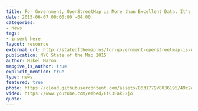 ```yaml
---
title: For Government, OpenStreetMap is More than Excellent Data. It's a Transformation.
date: 2015-06-07 00:00:00 -04:00
categories:
- news
tags:
- insert here
layout: resource
external_url: http://stateofthemap.us/for-government-openstreetmap-is-more-than-excellent-data-its-a-transformation/
publication: NYC State of the Map 2015
author: Mikel Maron
mapgive_is_author: true
explicit_mention: true
type: news
featured: true
photo: https://cloud.githubusercontent.com/assets/8631779/8036195/49c2d326-0dc4-11e5-8f25-513bae468ff0.png
video: https://www.youtube.com/embed/EtC3FakE2jo
quote: 
---
```


